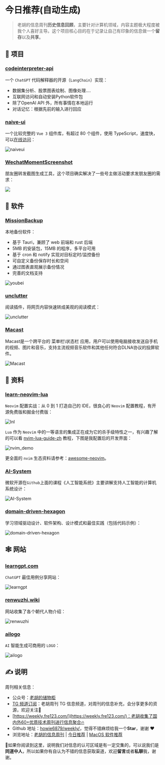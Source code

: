 # 今日推荐(自动生成)

> 老胡的信息周刊**历史信息回顾**，主要针对计算机领域，内容主题极大程度被我个人喜好主导。这个项目核心目的在于记录让自己有印象的信息做一个**留存**以及**共享**。


## 🎯 项目 

### [codeinterpreter-api](https://github.com/shroominic/codeinterpreter-api)

一个 `ChatGPT` 代码解释器的开源（`LangChain`）实现：

- 数据集分析、股票图表绘制、图像处理....
- 互联网访问和自动安装Python软件包
- 除了OpenAI API 外，所有事情在本地运行
- 对话记忆：根据先前的输入进行回应 

### [naive-ui](https://github.com/tusen-ai/naive-ui)

一个比较完整的 `Vue 3` 组件库，有超过 80 个组件，使用 TypeScript，速度快，可以[在线访问](https://www.naiveui.com/)：

![naiveui](https://images-1252557999.file.myqcloud.com/uPic/naiveui.jpg) 

### [WechatMomentScreenshot](https://github.com/TransparentLC/WechatMomentScreenshot)

朋友圈转发截图生成工具，这个项目确实解决了一些号主做活动要求发朋友圈的需求：

![](https://images-1252557999.file.myqcloud.com/uPic/Xnip2022-02-22_09-42-52.jpg) 

## 🤖 软件 

### [MissionBackup](https://github.com/Hellager/MissionBackup)

本地备份软件：

- 基于 Tauri，兼顾了 web 前端和 rust 后端
- 5MB 的安装包，15MB 的程序，多平台可用
- 基于 cron 和 notify 实现对目标定时/监控备份
- 可自定义备份保存时长和空间
- 通过图表直观展示备份情况
- 完善的文档支持

![youbei](https://images-1252557999.file.myqcloud.com/uPic/youbei.jpg) 

### [unclutter](https://github.com/lindylearn/unclutter)

阅读插件，将网页内容快速转成美观的阅读模式：

![unclutter](https://images-1252557999.file.myqcloud.com/uPic/unclutter.png) 

### [Macast](https://github.com/xfangfang/Macast)

Macast是一个跨平台的 菜单栏\状态栏 应用，用户可以使用电脑接收发送自手机的视频、图片和音乐，支持主流视频音乐软件和其他任何符合DLNA协议的投屏软件。

![Macast](https://images-1252557999.file.myqcloud.com/uPic/CXYyQX.jpg) 

## 👀 资料 

### [learn-neovim-lua](https://github.com/nshen/learn-neovim-lua/tree/bak)

`Neovim` 配置实战：从 0 到 1 打造自己的 IDE，很良心的 `Neovim` 配置教程，有开源免费版和掘金付费版：

![lnl](https://images-1252557999.file.myqcloud.com/uPic/lnl.jpg)

`Lua` 作为 `Neovim` 中的一等语言的集成正在成为它的杀手级特性之一，有兴趣了解的可以看 [nvim-lua-guide-zh](https://github.com/glepnir/nvim-lua-guide-zh) 教程，下图是我配置后的开发界面：

![nvim_demo](https://images-1252557999.file.myqcloud.com/uPic/nvim_demo.jpg)

更全面的 `nvim` 生态资料请参考：[awesome-neovim](https://github.com/rockerBOO/awesome-neovim)。 

### [AI-System](https://github.com/microsoft/AI-System)

微软开源在`Github`上面的课程《人工智能系统》主要讲解支持人工智能的计算机系统设计：

![AI-System](https://images-1252557999.file.myqcloud.com/uPic/ZfT8O8.png) 

### [domain-driven-hexagon](https://github.com/Sairyss/domain-driven-hexagon)

学习领域驱动设计、软件架构、设计模式和最佳实践（包括代码示例）：

![domain-driven-hexagon](https://images-1252557999.file.myqcloud.com/uPic/domain-driven-hexagon.png) 

## 🕸 网站 

### [learngpt.com](https://www.learngpt.com/)

`ChatGPT` 最佳用例分享网站：

![learngpt](https://images-1252557999.file.myqcloud.com/uPic/learngpt.jpg) 

### [renwuzhi.wiki](https://renwuzhi.wiki/)

网站收集了各个朝代人物介绍：

![renwuzhi](https://images-1252557999.file.myqcloud.com/uPic/renwuzhi.jpg) 

### [ailogo](https://ailogo.qq.com/)

`AI` 智能生成可商用的 `LOGO`：

![ailogo](https://images-1252557999.file.myqcloud.com/uPic/ailogo.jpg) 

## ✍️ 说明

周刊相关信息：

- 公众号：[老胡的储物柜](https://images-1252557999.file.myqcloud.com/uPic/ETIbMe.jpg)
- [TG 频道订阅](https://t.me/howie_weekly)：老胡周刊 TG 信息频道，对周刊的信息补充，会分享更多的资源，欢迎关注👏
- [https://weekly.fre123.com/](https://weekly.fre123.com/)：老胡收集了国内外60+优质技术周刊进行信息聚合🔥
- Github 地址：[howie6879/weekly/](https://github.com/howie6879/weekly/)，觉得不错麻烦给我一个**Star**，谢谢 ❤️
- 浏览地址：[老胡的信息周刊](https://weekly.howie6879.com) | [今日推荐](https://weekly.howie6879.com/recommend/index.html) | [MacOS 软件推荐](https://weekly.howie6879.com/soft/mac.html)

🙌如果你阅读到这里，说明我们对信息的认可区域是有一定交集的，可以说我们是**同道中人**，所以如果你有自认为不错的信息获取渠道，欢迎**留言**或者**私聊**我，谢谢。
